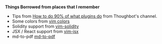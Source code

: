 **Things Borrowed from places that I remember**

 - Tips from [How to do 90% of what plugins do](https://www.youtube.com/watch?v=XA2WjJbmmoM) from Thoughbot's channel.
 - Some colors from [vim colors](http://vimcolors.com/)
 - Solidity support from [vim-solidity](https://github.com/tomlion/vim-solidity)
 - JSX / React support from [vim-jsx](https://github.com/mxw/vim-jsx)
 - md-to-pdf [md-to-pdf](https://github.com/imcvampire/md-to-pdf)

